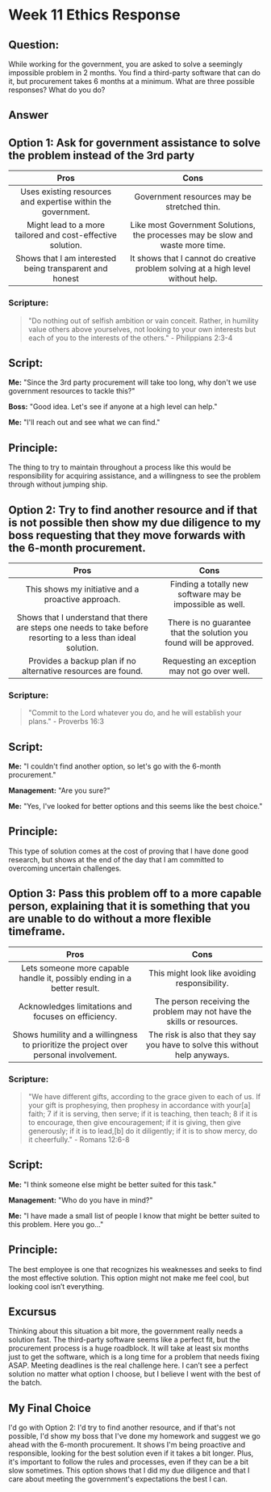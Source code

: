 # Week 11 Ethics Response
## Question:
While working for the government, you are asked to solve a seemingly impossible problem in 2 months. You find a third-party software that can do it, but procurement takes 6 months at a minimum. What are three possible responses? What do you do?


## **Answer**
## Option 1: Ask for government assistance to solve the problem instead of the 3rd party


| Pros  | Cons |
| :---: | :---: |
| Uses existing resources and expertise within the government.  |Government resources may be stretched thin.|
| Might lead to a more tailored and cost-effective solution. | Like most Government Solutions, the processes may be slow and waste more time.|
| Shows that I am interested being transparent and honest | It shows that I cannot do creative problem solving at a high level without help.|


### Scripture:
>"Do nothing out of selfish ambition or vain conceit. Rather, in humility value others above yourselves, not looking to your own interests but each of you to the interests of the others." - Philippians 2:3-4


## **Script:**
**Me:** "Since the 3rd party procurement will take too long, why don't we use government resources to tackle this?"


**Boss:** "Good idea. Let's see if anyone at a high level can help."


**Me:** "I'll reach out and see what we can find."


## Principle:
The thing to try to maintain throughout a process like this would be responsibility for acquiring assistance, and a willingness to see the problem through without jumping ship.


## Option 2: Try to find another resource and if that is not possible then show my due diligence to my boss requesting that they move forwards with the 6-month procurement.


| Pros  | Cons |
| :---: | :---: |
|This shows my initiative and a proactive approach.|Finding a totally new software may be impossible as well.|
|Shows that I understand that there are steps one needs to take before resorting to a less than ideal solution. |There is no guarantee that the solution you found will be approved.|
|Provides a backup plan if no alternative resources are found.|Requesting an exception may not go over well.|


### Scripture:
>"Commit to the Lord whatever you do, and he will establish your plans." - Proverbs 16:3


## **Script:**
**Me:** "I couldn't find another option, so let's go with the 6-month procurement."


**Management:** "Are you sure?"


**Me:** "Yes, I've looked for better options and this seems like the best choice."


## Principle:
This type of solution comes at the cost of proving that I have done good research, but shows at the end of the day that I am committed to overcoming uncertain challenges.


## Option 3: Pass this problem off to a more capable person, explaining that it is something that you are unable to do without a more flexible timeframe.
| Pros  | Cons |
| :---: | :---: |
|Lets someone more capable handle it, possibly ending in a better result. | This might look like avoiding responsibility.|
|Acknowledges limitations and focuses on efficiency.|The person receiving the problem may not have the skills or resources.|
|Shows humility and a willingness to prioritize the project over personal involvement.| The risk is also that they say you have to solve this without help anyways.|


### Scripture:
>"We have different gifts, according to the grace given to each of us. If your gift is prophesying, then prophesy in accordance with your[a] faith; 7 if it is serving, then serve; if it is teaching, then teach; 8 if it is to encourage, then give encouragement; if it is giving, then give generously; if it is to lead,[b] do it diligently; if it is to show mercy, do it cheerfully." - Romans 12:6-8


## **Script:**
**Me:** "I think someone else might be better suited for this task."


**Management:** "Who do you have in mind?"


**Me:** "I have made a small list of people I know that might be better suited to this problem. Here you go…"


## Principle:
The best employee is one that recognizes his weaknesses and seeks to find the most effective solution. This option might not make me feel cool, but looking cool isn’t everything.


## **Excursus**
Thinking about this situation a bit more, the government really needs a solution fast. The third-party software seems like a perfect fit, but the procurement process is a huge roadblock. It will take at least six months just to get the software, which is a long time for a problem that needs fixing ASAP. Meeting deadlines is the real challenge here. I can’t see a perfect solution no matter what option I choose, but I believe I went with the best of the batch.

## **My Final Choice**
I'd go with Option 2: I'd try to find another resource, and if that's not possible, I'd show my boss that I've done my homework and suggest we go ahead with the 6-month procurement. It shows I'm being proactive and responsible, looking for the best solution even if it takes a bit longer. Plus, it's important to follow the rules and processes, even if they can be a bit slow sometimes. This option shows that I did my due diligence and that I care about meeting the government's expectations the best I can. 